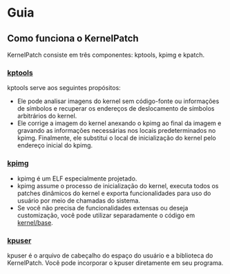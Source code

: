 # Guia

## Como funciona o KernelPatch

KernelPatch consiste em três componentes: kptools, kpimg e kpatch.

### [kptools](/tools/)

kptools serve aos seguintes propósitos:

- Ele pode analisar imagens do kernel sem código-fonte ou informações de símbolos e recuperar os endereços de deslocamento de símbolos arbitrários do kernel.
- Ele corrige a imagem do kernel anexando o kpimg ao final da imagem e gravando as informações necessárias nos locais predeterminados no kpimg. Finalmente, ele substitui o local de inicialização do kernel pelo endereço inicial do kpimg.

### [kpimg](/kernel/)

- kpimg é um ELF especialmente projetado.
- kpimg assume o processo de inicialização do kernel, executa todos os patches dinâmicos do kernel e exporta funcionalidades para uso do usuário por meio de chamadas do sistema.
- Se você não precisa de funcionalidades extensas ou deseja customização, você pode utilizar separadamente o código em [kernel/base](/kernel/base).

### [kpuser](/user/)

kpuser é o arquivo de cabeçalho do espaço do usuário e a biblioteca do KernelPatch. Você pode incorporar o kpuser diretamente em seu programa.
